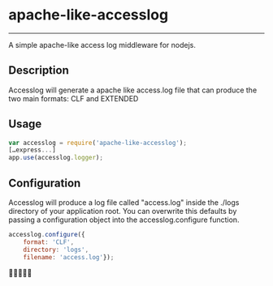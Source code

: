 apache-like-accesslog
==========
---

 A simple apache-like access log middleware for nodejs.

Description
----------
Accesslog will generate a apache like access.log file that can produce the two main formats: CLF and EXTENDED

Usage
---------

```javascript
var accesslog = require('apache-like-accesslog');
[…express...]
app.use(accesslog.logger);
```

Configuration
---------
Accesslog will produce a log file called "access.log" inside the ./logs directory of your application root. 
You can overwrite this defaults by passing a configuration object into the accesslog.configure function.
```javascript
accesslog.configure({
	format: 'CLF',
	directory: 'logs',
	filename: 'access.log'});
```
 
